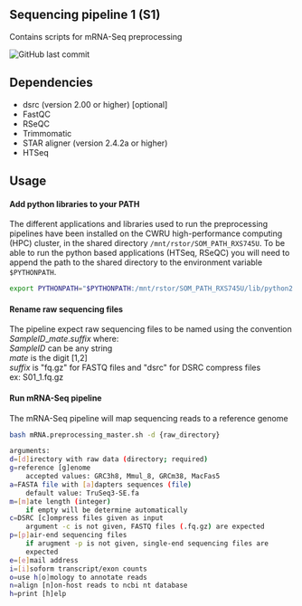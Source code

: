 ## Sequencing pipeline 1 (S1)
Contains scripts for mRNA-Seq preprocessing

<!-- badges: start -->
![GitHub last commit](https://img.shields.io/github/last-commit/sekalylab/mRNAseq)
<!-- badges: end -->

## Dependencies
- dsrc (version 2.00 or higher) [optional]
- FastQC
- RSeQC
- Trimmomatic
- STAR aligner (version 2.4.2a or higher)
- HTSeq

## Usage
#### Add python libraries to your PATH
The different applications and libraries used to run the preprocessing pipelines
have been installed on the CWRU high-performance computing (HPC) cluster, in the
shared directory `/mnt/rstor/SOM_PATH_RXS745U`. To be able to run the python
based applications (HTSeq, RSeQC) you will need to append the path to the shared
directory to the environment variable `$PYTHONPATH`.
```bash
export PYTHONPATH="$PYTHONPATH:/mnt/rstor/SOM_PATH_RXS745U/lib/python2.7/site-packages"
```

#### Rename raw sequencing files
The pipeline expect raw sequencing files to be named using the convention
*SampleID*_*mate*.*suffix* where:  
*SampleID* can be any string  
*mate* is the digit [1,2]  
*suffix* is "fq.gz" for FASTQ files and "dsrc" for DSRC compress files  
ex: S01_1.fq.gz

#### Run mRNA-Seq pipeline
The mRNA-Seq pipeline will map sequencing reads to a reference
genome
```bash
bash mRNA.preprocessing_master.sh -d {raw_directory}

arguments:  
d=[d]irectory with raw data (directory; required)  
g=reference [g]enome  
    accepted values: GRC3h8, Mmul_8, GRCm38, MacFas5 
a=FASTA file with [a]dapters sequences (file)  
    default value: TruSeq3-SE.fa  
m=[m]ate length (integer)  
    if empty will be determine automatically  
c=DSRC [c]ompress files given as input  
    argument -c is not given, FASTQ files (.fq.gz) are expected  
p=[p]air-end sequencing files  
    if arugment -p is not given, single-end sequencing files are  
    expected
e=[e]mail address  
i=[i]soform transcript/exon counts  
o=use h[o]mology to annotate reads  
n=align [n]on-host reads to ncbi nt database 
h=print [h]elp
```

